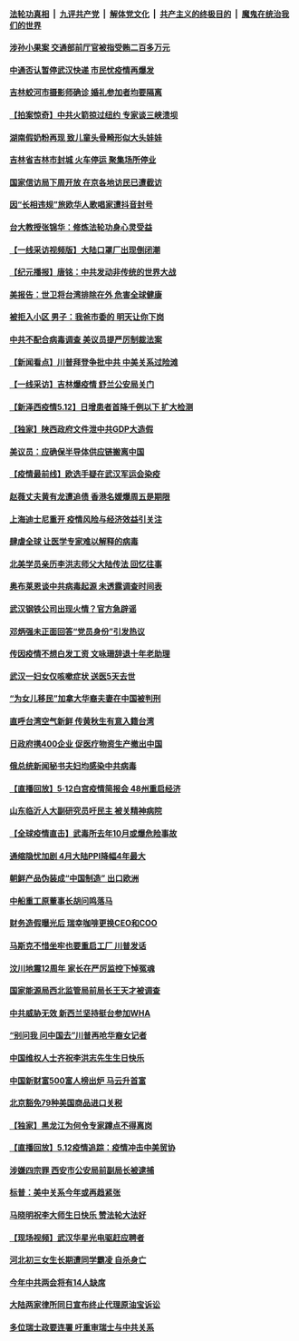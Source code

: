 ####  [法轮功真相](../../../../basic/blob/master/README.md?t=05131801) &nbsp;|&nbsp; [九评共产党](../../../../9ping.md/blob/master/README.md?t=05131801) &nbsp;|&nbsp; [解体党文化](../../../../jtdwh.md/blob/master/README.md?t=05131801)  &nbsp;|&nbsp; [共产主义的终极目的](../../../../gczydzjmd.md/blob/master/README.md?t=05131801) &nbsp;|&nbsp; [魔鬼在统治我们的世界](../../../../mgztzwmdsj.md/blob/master/README.md?t=05131801) 

#### [涉孙小果案 交通部前厅官被指受贿二百多万元](../pages/nsc413/n12104485.md?t=05131801) 

#### [中通否认暂停武汉快递 市民忧疫情再爆发](../pages/nsc413/n12103738.md?t=05131801) 

#### [吉林蛟河市摄影师确诊 婚礼参加者均要隔离](../pages/nsc413/n12104363.md?t=05131801) 

#### [【拍案惊奇】中共火箭掠过纽约 专家谈三峡溃坝](../pages/nsc413/n12103848.md?t=05131801) 


#### [湖南假奶粉再现 致儿童头骨畸形似大头娃娃](../pages/nsc413/n12104118.md?t=05131801) 

#### [吉林省吉林市封城 火车停运 聚集场所停业](../pages/nsc413/n12104141.md?t=05131801) 

#### [国家信访局下周开放 在京各地访民已遭截访](../pages/nsc413/n12104122.md?t=05131801) 

#### [因“长相违规”旅欧华人歌唱家遭抖音封号](../pages/nsc413/n12104258.md?t=05131801) 

#### [台大教授张锦华：修炼法轮功身心灵受益](../pages/nsc413/n12073070.md?t=05131801) 

#### [【一线采访视频版】大陆口罩厂出现倒闭潮](../pages/nsc413/n12101108.md?t=05131801) 

#### [【纪元播报】唐铭：中共发动非传统的世界大战](../pages/nsc413/n12103816.md?t=05131801) 

#### [美报告：世卫将台湾排除在外 危害全球健康](../pages/nsc413/n12100836.md?t=05131801) 

#### [被拒入小区 男子：我爸市委的 明天让你下岗](../pages/nsc413/n12103868.md?t=05131801) 

#### [中共不配合病毒调查 美议员提严厉制裁法案](../pages/nsc413/n12103296.md?t=05131801) 

#### [【新闻看点】川普拜登争批中共 中美关系过险滩](../pages/nsc413/n12103107.md?t=05131801) 

#### [【一线采访】吉林爆疫情 舒兰公安局关门](../pages/nsc413/n12103569.md?t=05131801) 

#### [【新泽西疫情5.12】日增患者首降千例以下 扩大检测](../pages/nsc413/n12103577.md?t=05131801) 

#### [【独家】陕西政府文件泄中共GDP大造假](../pages/nsc413/n12100944.md?t=05131801) 

#### [美议员：应确保半导体供应链搬离中国](../pages/nsc413/n12102929.md?t=05131801) 

#### [【疫情最前线】欧选手疑在武汉军运会染疫](../pages/nsc413/n12103075.md?t=05131801) 

#### [赵薇丈夫黄有龙遭追债 香港名媛爆周五是期限](../pages/nsc413/n12103485.md?t=05131801) 

#### [上海迪士尼重开 疫情风险与经济效益引关注](../pages/nsc413/n12103412.md?t=05131801) 

#### [肆虐全球 让医学专家难以解释的病毒](../pages/nsc413/n12100939.md?t=05131801) 

#### [北美学员亲历李洪志师父大陆传法 回忆往事](../pages/nsc413/n12103322.md?t=05131801) 

#### [奥布莱恩谈中共病毒起源 未透露调查时间表](../pages/nsc413/n12103376.md?t=05131801) 

#### [武汉钢铁公司出现火情？官方急辟谣](../pages/nsc413/n12103294.md?t=05131801) 

#### [邓炳强未正面回答“党员身份”引发热议](../pages/nsc413/n12103359.md?t=05131801) 

#### [传因疫情不想白发工资 文咏珊辞退十年老助理](../pages/nsc413/n12103240.md?t=05131801) 

#### [武汉一妇女仅咳嗽症状 送医5天去世](../pages/nsc413/n12103183.md?t=05131801) 

#### [“为女儿移民”加拿大华裔夫妻在中国被判刑](../pages/nsc413/n12103138.md?t=05131801) 

#### [直呼台湾空气新鲜 传黄秋生有意入籍台湾](../pages/nsc413/n12102973.md?t=05131801) 

#### [日政府携400企业 促医疗物资生产撤出中国](../pages/nsc413/n12103172.md?t=05131801) 

#### [俄总统新闻秘书夫妇均感染中共病毒](../pages/nsc413/n12103040.md?t=05131801) 

#### [【直播回放】5·12白宫疫情简报会 48州重启经济](../pages/nsc413/n12102989.md?t=05131801) 

#### [山东临沂人大副研究员吁民主 被关精神病院](../pages/nsc413/n12103030.md?t=05131801) 

#### [【全球疫情直击】武毒所去年10月或爆危险事故](../pages/nsc413/n12103065.md?t=05131801) 

#### [通缩隐忧加剧 4月大陆PPI降幅4年最大](../pages/nsc413/n12102794.md?t=05131801) 

#### [朝鲜产品伪装成“中国制造” 出口欧洲](../pages/nsc413/n12102910.md?t=05131801) 

#### [中船重工原董事长胡问鸣落马](../pages/nsc413/n12102840.md?t=05131801) 

#### [财务造假曝光后 瑞幸咖啡更换CEO和COO](../pages/nsc413/n12102913.md?t=05131801) 

#### [马斯克不惜坐牢也要重启工厂 川普发话](../pages/nsc413/n12102745.md?t=05131801) 

#### [汶川地震12周年 家长在严厉监控下悼冤魂](../pages/nsc413/n12102381.md?t=05131801) 

#### [国家能源局西北监管局前局长王天才被调查](../pages/nsc413/n12102060.md?t=05131801) 


#### [中共威胁无效 新西兰坚持挺台参加WHA](../pages/nsc413/n12102105.md?t=05131801) 

#### [“别问我 问中国去”川普再呛华裔女记者](../pages/nsc413/n12101754.md?t=05131801) 

#### [中国维权人士齐祝李洪志先生生日快乐](../pages/nsc413/n12101987.md?t=05131801) 

#### [中国新财富500富人榜出炉 马云升首富](../pages/nsc413/n12102107.md?t=05131801) 

#### [北京豁免79种美国商品进口关税](../pages/nsc413/n12102031.md?t=05131801) 

#### [【独家】黑龙江为何令专家蹲点不得离岗](../pages/nsc413/n12100581.md?t=05131801) 

#### [【直播回放】5.12疫情追踪：疫情冲击中美贸协](../pages/nsc413/n12101928.md?t=05131801) 

#### [涉嫌四宗罪 西安市公安局前副局长被逮捕](../pages/nsc413/n12101839.md?t=05131801) 

#### [标普：美中关系今年或再趋紧张](../pages/nsc413/n12101905.md?t=05131801) 

#### [马晓明祝李大师生日快乐 赞法轮大法好](../pages/nsc413/n12101959.md?t=05131801) 

#### [【现场视频】武汉华星光电驱赶应聘者](../pages/nsc413/n12101741.md?t=05131801) 

#### [河北初三女生长期遭同学霸凌 自杀身亡](../pages/nsc413/n12101918.md?t=05131801) 

#### [今年中共两会将有14人缺席](../pages/nsc413/n12101827.md?t=05131801) 

#### [大陆两家律所同日宣布终止代理原油宝诉讼](../pages/nsc413/n12101303.md?t=05131801) 

#### [多位瑞士政要连署 吁重审瑞士与中共关系](../pages/nsc413/n12101755.md?t=05131801) 

